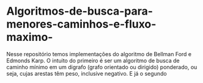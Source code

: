 # Algoritmos-de-busca-para-menores-caminhos-e-fluxo-maximo-
Nesse repositório temos implementações do algoritmo de Bellman Ford e Edmonds Karp. O intuito do primeiro é ser um algoritmo de busca de caminho mínimo em um digrafo (grafo orientado ou dirigido) ponderado, ou seja, cujas arestas têm peso, inclusive negativo. E já o segundo 
